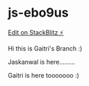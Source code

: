 # js-ebo9us

[Edit on StackBlitz ⚡️](https://stackblitz.com/edit/js-ebo9us)


Hi this is Gaitri's Branch :)

Jaskanwal is here.........

Gaitri is here tooooooo :)
